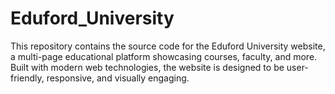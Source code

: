 # Eduford_University
This repository contains the source code for the Eduford University website, a multi-page educational platform showcasing courses, faculty, and more. Built with modern web technologies, the website is designed to be user-friendly, responsive, and visually engaging.
